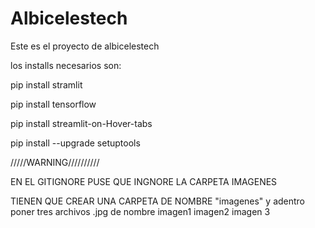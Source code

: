 # Albicelestech

Este es el proyecto de albicelestech

los installs necesarios son:

pip install stramlit

pip install tensorflow

pip install streamlit-on-Hover-tabs

pip install --upgrade setuptools

/////WARNING//////////

EN EL GITIGNORE PUSE QUE INGNORE LA CARPETA IMAGENES

TIENEN QUE CREAR UNA CARPETA DE NOMBRE "imagenes" y adentro poner tres archivos .jpg de nombre imagen1 imagen2 imagen 3
